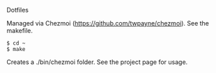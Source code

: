 Dotfiles

Managed via Chezmoi (https://github.com/twpayne/chezmoi). See the makefile.

```
$ cd ~
$ make
```

Creates a ./bin/chezmoi folder. See the project page for usage.

